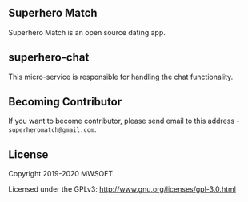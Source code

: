 ## Superhero Match
Superhero Match is an open source dating app.

## superhero-chat
This micro-service is responsible for handling the chat functionality. 

## Becoming Contributor
If you want to become contributor, please send email to this address - `superheromatch@gmail.com`.

## License
Copyright 2019-2020 MWSOFT

Licensed under the GPLv3: http://www.gnu.org/licenses/gpl-3.0.html